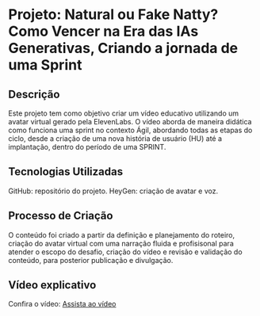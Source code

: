 # **Projeto: Natural ou Fake Natty? Como Vencer na Era das IAs Generativas, Criando a jornada de uma Sprint**

## **Descrição**
Este projeto tem como objetivo criar um vídeo educativo utilizando um avatar virtual gerado pela ElevenLabs. O vídeo aborda de maneira didática como funciona uma sprint no contexto Ágil, abordando todas as etapas do ciclo, desde a criação de uma nova história de usuário (HU) até a implantação, dentro do período de uma SPRINT.

## **Tecnologias Utilizadas**
GitHub: repositório do projeto.
HeyGen: criação de avatar e voz.

## **Processo de Criação**
O conteúdo foi criado a partir da definição e planejamento do roteiro, criação do avatar virtual com uma narração fluida e profisisonal para atender o escopo do desafio, criação do vídeo e revisão e validação do conteúdo, para posterior publicação e divulgação.

## **Vídeo explicativo**
Confira o vídeo:
[Assista ao vídeo](./https://github.com/raquelpessa/lab-natty-or-not/blob/main/Como%20funciona%20uma%20Sprint%20.mp4)
